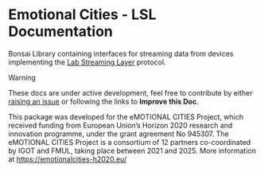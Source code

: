 # **Emotional Cities - LSL** Documentation

Bonsai Library containing interfaces for streaming data from devices implementing the [Lab Streaming Layer](https://labstreaminglayer.readthedocs.io/index.html) protocol.

> [!Warning]
> These docs are under active development, feel free to contribute by either [raising an issue](https://github.com/emotional-cities/lsl/issues) or following the links to **Improve this Doc**.

This package was developed for the eMOTIONAL CITIES Project, which received funding from European Union’s Horizon 2020 research and innovation programme, under the grant agreement No 945307. The eMOTIONAL CITIES Project is a consortium of 12 partners co-coordinated by IGOT and FMUL, taking place between 2021 and 2025. More information at https://emotionalcities-h2020.eu/
